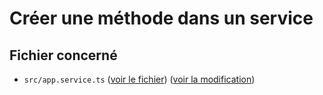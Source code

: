 # Créer une méthode dans un service

## Fichier concerné

- `src/app.service.ts` ([voir le fichier](./e-commerce/src/app.service.ts)) ([voir la modification](https://github.com/benjGam/E-Commerce-API-NW/commit/fa0189630dd0a88d6d20ac95853b479d981f8db1#diff-ae0b35a6603b6c9f79bf3cad041a12086865a838f3fdd1a54920a7365ea5d4f9))
